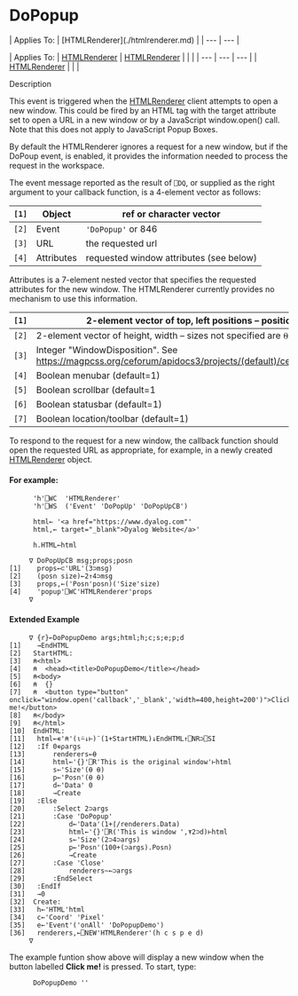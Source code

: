 




<h1 class="heading"><span class="name">DoPopup</span></h1>
| Applies To: | [HTMLRenderer](./htmlrenderer.md) |
| --- | ---  |

| Applies To: | [HTMLRenderer](./htmlrenderer.md) | [HTMLRenderer](./htmlrenderer.md) |  |  |
| --- | --- | ---  |
| [HTMLRenderer](./htmlrenderer.md) |  |  |


Description


This event is triggered when the [HTMLRenderer](./htmlrenderer.md) client attempts to open a new window. This could be fired by an HTML <a> tag with the target attribute set to open a URL in a new window or by a JavaScript window.open() call. Note that this does not apply to JavaScript Popup Boxes.



By default the HTMLRenderer ignores a request for a new window, but if  the DoPoup event, is enabled, it provides the information needed to process the request in the workspace.



The event message reported as the result of `⎕DQ`, or supplied as the right argument to your callback function, is a 4-element vector as follows:

| `[1]` | Object | ref or character vector |
| --- | --- | ---  |
| `[2]` | Event | `'DoPopup'` or 846 |
| `[3]` | URL | the requested url |
| `[4]` | Attributes | requested window attributes (see below) |



Attributes is a 7-element nested vector that specifies the requested attributes for the new window. The HTMLRenderer  currently provides no mechanism to use this information.

| `[1]` | 2-element vector of top, left positions – positions not specified are ⍬ |
| --- | ---  |
| `[2]` | 2-element vector of height, width – sizes not specified are ⍬ |
| `[3]` | Integer "WindowDisposition". See https://magpcss.org/ceforum/apidocs3/projects/(default)/cef_window_open_disposition_t.html. |
| `[4]` | Boolean menubar (default=1) |
| `[5]` | Boolean scrollbar (default=1 |
| `[6]` | Boolean statusbar (default=1) |
| `[7]` | Boolean location/toolbar (default=1) |


To respond to the request for a new window, the callback function should open the requested URL as appropriate, for example, in a newly created [HTMLRenderer](./htmlrenderer.md) object.

#### For example:
```apl
      'h'⎕WC  'HTMLRenderer'
      'h'⎕WS  ('Event' 'DoPopUp' 'DoPopUpCB')
```
```apl
      html← '<a href="https://www.dyalog.com"'
      html,← target="_blank">Dyalog Website</a>'

      h.HTML←html
```
```apl
     ∇ DoPopUpCB msg;props;posn
[1]    props←⊂'URL'(3⊃msg)
[2]    (posn size)←2↑4⊃msg
[3]    props,←('Posn'posn)('Size'size)
[4]    'popup'⎕WC'HTMLRenderer'props
     ∇

```

#### Extended Example
```apl
     ∇ {r}←DoPopupDemo args;html;h;c;s;e;p;d
[1]    →EndHTML
[2]   StartHTML:
[3]   ⍝<html>
[4]   ⍝  <head><title>DoPopupDemo</title></head>
[5]   ⍝<body>
[6]   ⍝  {}
[7]   ⍝  <button type="button" onclick="window.open('callback','_blank','width=400,height=200')">Click me!</button>
[8]   ⍝</body>
[9]   ⍝</html>
[10]  EndHTML:
[11]   html←∊'⍝'(⍳⍨↓⊢)¨(1+StartHTML)↓EndHTML↑⎕NR⊃⎕SI
[12]   :If 0∊⍴args
[13]       renderers←⍬
[14]       html←'{}'⎕R'This is the original window'⊢html
[15]       s←'Size'(⍬ ⍬)
[16]       p←'Posn'(⍬ ⍬)
[17]       d←'Data' 0
[18]       →Create
[19]   :Else
[20]       :Select 2⊃args
[21]       :Case 'DoPopup'
[22]           d←'Data'(1+⌈/renderers.Data)
[23]           html←'{}'⎕R('This is window ',⍕2⊃d)⊢html
[24]           s←'Size'(2⊃4⊃args)
[25]           p←'Posn'(100+(⊃args).Posn)
[26]           →Create
[27]       :Case 'Close'
[28]           renderers~←⊃args
[29]       :EndSelect
[30]   :EndIf
[31]   →0
[32]  Create:
[33]   h←'HTML'html
[34]   c←'Coord' 'Pixel'
[35]   e←'Event'('onAll' 'DoPopupDemo')
[36]   renderers,←⎕NEW'HTMLRenderer'(h c s p e d)
     ∇

```


The example funtion show above will display a new window when the button labelled **Click me!** is pressed. To start, type:
```apl
      DoPopupDemo ''
```



